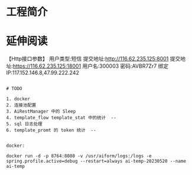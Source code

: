 # 工程简介

# 延伸阅读


【Http接口参数】
用户类型:短信
提交地址:http://116.62.235.125:8001
提交地址:https://116.62.235.125:18001
用户名:300003
密码:AVBR7Zr7
绑定IP:117.152.146.8,47.99.222.242

```

# TODO

1. docker
2. 连接池配置
3. AiRestManager 中的 Sleep
4. template_flow template_stat 中的统计  --
5. sql 日志处理
6. template_promt 的 token 统计  --


docker:
```
    docker run -d -p 8764:8080 -v /usr/aiform/logs:/logs -e spring.profile.active=debug --restart=always ai-temp-20230520 --name ai-temp
```